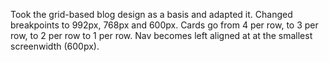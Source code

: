 Took the grid-based blog design as a basis and adapted it. Changed breakpoints to 992px, 768px and 600px. Cards go from 4 per row, to 3 per row, to 2 per row to 1 per row. Nav becomes left aligned at at the smallest screenwidth (600px).
